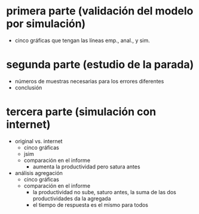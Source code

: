 # primera parte (validación del modelo por simulación)
- cinco gráficas que tengan las líneas emp., anal., y sim.


# segunda parte (estudio de la parada)
- números de muestras necesarias para los errores diferentes
- conclusión

# tercera parte (simulación con internet)
- original vs. internet
	- cinco gráficas
	- jsim
	- comparación en el informe
		- aumenta la productividad pero satura antes
- análisis agregación
	- cinco gráficas
	- comparación en el informe
		- la productividad no sube, saturo antes, la suma de las dos productividades da la agregada
		- el tiempo de respuesta es el mismo para todos
